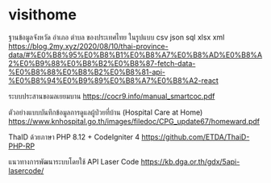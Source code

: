 # visithome


ฐานข้อมูลจังหวัด อำเภอ ตำบล ของประเทศไทย ในรูปแบบ csv json sql xlsx xml
https://blog.2my.xyz/2020/08/10/thai-province-data/#%E0%B8%95%E0%B8%B1%E0%B8%A7%E0%B8%AD%E0%B8%A2%E0%B9%88%E0%B8%B2%E0%B8%87-fetch-data-%E0%B8%88%E0%B8%B2%E0%B8%81-api-%E0%B8%94%E0%B9%89%E0%B8%A7%E0%B8%A2-react


ระบบประสานขอมลเยยมบาน
https://cocr9.info/manual_smartcoc.pdf


ตัวอย่างแบบบันทึกข้อมูลการดูแลผู้ป่วยที่บ้าน (Hospital Care at Home) 
https://www.knhospital.go.th/images/filedoc/CPG_update67/homeward.pdf


ThaID ด้วยภาษา PHP 8.12 + CodeIgniter 4
https://github.com/ETDA/ThaiD-PHP-RP


แนวทางการพัฒนาระบบโดยใช้ API Laser Code
https://kb.dga.or.th/gdx/5api-lasercode/